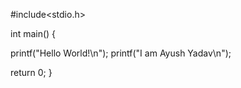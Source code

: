 #include<stdio.h>

int main() {

   printf("Hello World!\n");
   printf("I am Ayush Yadav\n");

return 0;
}
